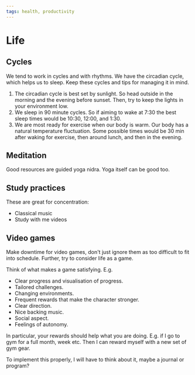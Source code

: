 ```yaml
---
tags: health, productivity
---
```


# Life

## Cycles

We tend to work in cycles and with rhythms.
We have the circadian cycle, which helps us to sleep. Keep these cycles and tips for managing it in mind.

1. The circadian cycle is best set by sunlight. So head outside in the morning and the evening before sunset. Then, try to keep the lights in your environment low. 
2. We sleep in 90 minute cycles. So if aiming to wake at 7:30 the best sleep times would be 10:30, 12:00, and 1:30.
3. We are most ready for exercise when our body is warm. Our body has a natural temperature fluctuation. Some possible times would be 30 min after waking for exercise, then around lunch, and then in the evening.

## Meditation

Good resources are guided yoga nidra. Yoga itself can be good too.

## Study practices

These are great for concentration:

- Classical music
- Study with me videos

## Video games

Make downtime for video games, don't just ignore them as too difficult to fit into schedule.
Further, try to consider life as a game.

Think of what makes a game satisfying.
E.g.

- Clear progress and visualisation of progress.
- Tailored challenges.
- Changing environments.
- Frequent rewards that make the character stronger.
- Clear direction.
- Nice backing music.
- Social aspect.
- Feelings of autonomy.

In particular, your rewards should help what you are doing.
E.g. if I go to gym for a full month, week etc. Then I can reward myself with a new set of gym gear.

To implement this properly, I will have to think about it, maybe a journal or program?